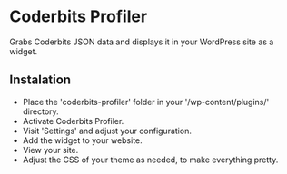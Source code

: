 Coderbits Profiler
==================

Grabs Coderbits JSON data and displays it in your WordPress site as a widget.

Instalation
-----------
* Place the 'coderbits-profiler' folder in your '/wp-content/plugins/' directory.
* Activate Coderbits Profiler.
* Visit 'Settings' and adjust your configuration.
* Add the widget to your website.
* View your site.
* Adjust the CSS of your theme as needed, to make everything pretty.
